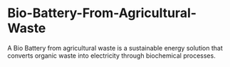 # Bio-Battery-From-Agricultural-Waste
A Bio Battery from agricultural waste is a sustainable energy solution that converts organic waste into electricity through biochemical processes.
